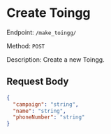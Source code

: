 # Create Toingg

Endpoint: `/make_toingg/`

Method: `POST`

Description: Create a new Toingg.

## Request Body

```json
{
  "campaign": "string",
  "name": "string",
  "phoneNumber": "string"
}
